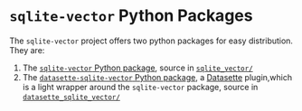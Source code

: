 # `sqlite-vector` Python Packages

The `sqlite-vector` project offers two python packages for easy distribution. They are:

1. The [`sqlite-vector` Python package](https://pypi.org/project/sqlite-vector/), source in [`sqlite_vector/`](./sqlite_vector/README.md)
2. The [`datasette-sqlite-vector` Python package](https://pypi.org/project/sqlite-vector/), a [Datasette](https://datasette.io/) plugin,which is a light wrapper around the `sqlite-vector` package, source in [`datasette_sqlite_vector/`](./datasette_sqlite_vector/README.md)
